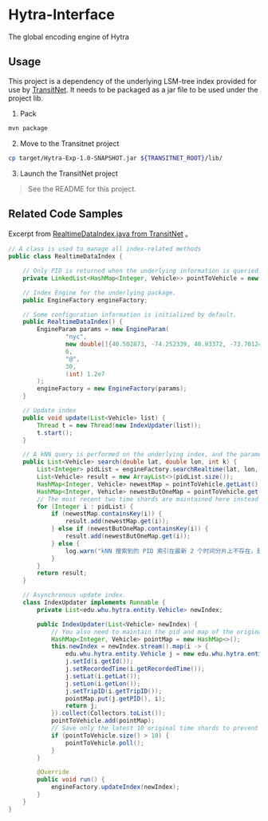 # Hytra-Interface

The global encoding engine of Hytra

## Usage
This project is a dependency of the underlying LSM-tree index provided for use by [TransitNet](https://github.com/TotemSmartBus/transitnet). It needs to be packaged as a jar file to be used under the project lib.

1. Pack

``` bash
mvn package
```

2. Move to the Transitnet project

``` bash
cp target/Hytra-Exp-1.0-SNAPSHOT.jar ${TRANSITNET_ROOT}/lib/
```

3. Launch the TransitNet project

> See the README for this project.

## Related Code Samples

>
Excerpt from [RealtimeDataIndex.java from TransitNet](https://github.com/TotemSmartBus/transitnet/blob/master/src/main/java/whu/edu/cs/transitnet/service/index/RealtimeDataIndex.java)
。

```java
// A class is used to manage all index-related methods
public class RealtimeDataIndex {

    // Only PID is returned when the underlying information is queried. The corresponding information needs to be searched by map. Complete information about a hashmap PID and corresponding points is maintained here.
    private LinkedList<HashMap<Integer, Vehicle>> pointToVehicle = new LinkedList<>();

    // Index Engine for the underlying package.
    public EngineFactory engineFactory;

    // Some configuration information is initialized by default.
    public RealtimeDataIndex() {
        EngineParam params = new EngineParam(
                "nyc",
                new double[]{40.502873, -74.252339, 40.93372, -73.701241},
                6,
                "@",
                30,
                (int) 1.2e7
        );
        engineFactory = new EngineFactory(params);
    }

    // Update index
    public void update(List<Vehicle> list) {
        Thread t = new Thread(new IndexUpdater(list));
        t.start();
    }

    // A kNN query is performed on the underlying index, and the parameters passed in are the coordinate point and the value of k.
    public List<Vehicle> search(double lat, double lon, int k) {
        List<Integer> pidList = engineFactory.searchRealtime(lat, lon, k);
        List<Vehicle> result = new ArrayList<>(pidList.size());
        HashMap<Integer, Vehicle> newestMap = pointToVehicle.getLast();
        HashMap<Integer, Vehicle> newestButOneMap = pointToVehicle.get(pointToVehicle.size() - 2);
        // The most recent two time shards are maintained here instead of one, because the data may have been refreshed during the query, in which case the data may be found on the second latest shard.
        for (Integer i : pidList) {
            if (newestMap.containsKey(i)) {
                result.add(newestMap.get(i));
            } else if (newestButOneMap.containsKey(i)) {
                result.add(newestButOneMap.get(i));
            } else {
                log.warn("kNN 搜索到的 PID 索引在最新 2 个时间分片上不存在，是否数据已经更新了？");
            }
        }
        return result;
    }

    // Asynchronous update index.
    class IndexUpdater implements Runnable {
        private List<edu.whu.hytra.entity.Vehicle> newIndex;

        public IndexUpdater(List<Vehicle> newIndex) {
            // You also need to maintain the pid and map of the original data when you update the index.
            HashMap<Integer, Vehicle> pointMap = new HashMap<>();
            this.newIndex = newIndex.stream().map(i -> {
                edu.whu.hytra.entity.Vehicle j = new edu.whu.hytra.entity.Vehicle();
                j.setId(i.getId());
                j.setRecordedTime(i.getRecordedTime());
                j.setLat(i.getLat());
                j.setLon(i.getLon());
                j.setTripID(i.getTripID());
                pointMap.put(j.getPID(), i);
                return j;
            }).collect(Collectors.toList());
            pointToVehicle.add(pointMap);
            // Save only the latest 10 original time shards to prevent excessive memory usage.
            if (pointToVehicle.size() > 10) {
                pointToVehicle.poll();
            }
        }

        @Override
        public void run() {
            engineFactory.updateIndex(newIndex);
        }
    }
}

```
